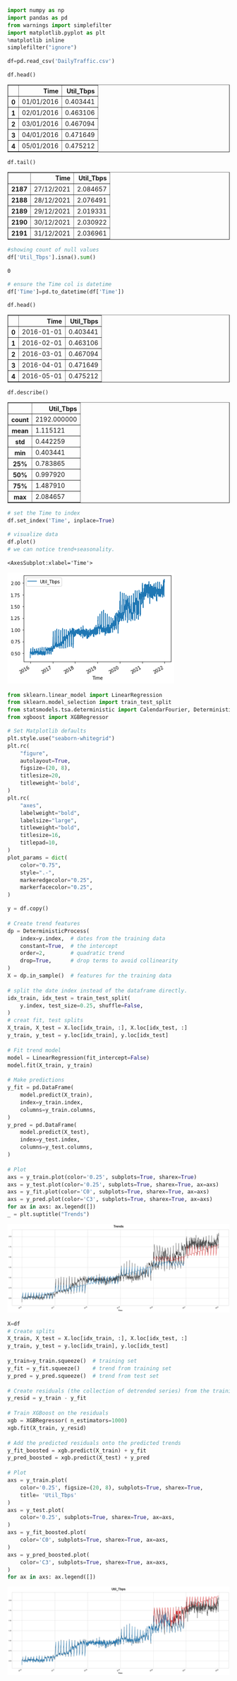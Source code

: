 ```python
import numpy as np
import pandas as pd
from warnings import simplefilter
import matplotlib.pyplot as plt
%matplotlib inline
simplefilter("ignore")
```


```python
df=pd.read_csv('DailyTraffic.csv')
```


```python
df.head()
```




<div>

<table border="1" class="dataframe">
  <thead>
    <tr style="text-align: right;">
      <th></th>
      <th>Time</th>
      <th>Util_Tbps</th>
    </tr>
  </thead>
  <tbody>
    <tr>
      <th>0</th>
      <td>01/01/2016</td>
      <td>0.403441</td>
    </tr>
    <tr>
      <th>1</th>
      <td>02/01/2016</td>
      <td>0.463106</td>
    </tr>
    <tr>
      <th>2</th>
      <td>03/01/2016</td>
      <td>0.467094</td>
    </tr>
    <tr>
      <th>3</th>
      <td>04/01/2016</td>
      <td>0.471649</td>
    </tr>
    <tr>
      <th>4</th>
      <td>05/01/2016</td>
      <td>0.475212</td>
    </tr>
  </tbody>
</table>
</div>




```python
df.tail()
```




<div>

<table border="1" class="dataframe">
  <thead>
    <tr style="text-align: right;">
      <th></th>
      <th>Time</th>
      <th>Util_Tbps</th>
    </tr>
  </thead>
  <tbody>
    <tr>
      <th>2187</th>
      <td>27/12/2021</td>
      <td>2.084657</td>
    </tr>
    <tr>
      <th>2188</th>
      <td>28/12/2021</td>
      <td>2.076491</td>
    </tr>
    <tr>
      <th>2189</th>
      <td>29/12/2021</td>
      <td>2.019331</td>
    </tr>
    <tr>
      <th>2190</th>
      <td>30/12/2021</td>
      <td>2.030922</td>
    </tr>
    <tr>
      <th>2191</th>
      <td>31/12/2021</td>
      <td>2.036961</td>
    </tr>
  </tbody>
</table>
</div>




```python
#showing count of null values
df['Util_Tbps'].isna().sum()
```




    0




```python
# ensure the Time col is datetime
df['Time']=pd.to_datetime(df['Time'])
```


```python
df.head()
```




<div>

<table border="1" class="dataframe">
  <thead>
    <tr style="text-align: right;">
      <th></th>
      <th>Time</th>
      <th>Util_Tbps</th>
    </tr>
  </thead>
  <tbody>
    <tr>
      <th>0</th>
      <td>2016-01-01</td>
      <td>0.403441</td>
    </tr>
    <tr>
      <th>1</th>
      <td>2016-02-01</td>
      <td>0.463106</td>
    </tr>
    <tr>
      <th>2</th>
      <td>2016-03-01</td>
      <td>0.467094</td>
    </tr>
    <tr>
      <th>3</th>
      <td>2016-04-01</td>
      <td>0.471649</td>
    </tr>
    <tr>
      <th>4</th>
      <td>2016-05-01</td>
      <td>0.475212</td>
    </tr>
  </tbody>
</table>
</div>




```python
df.describe()
```




<div>

<table border="1" class="dataframe">
  <thead>
    <tr style="text-align: right;">
      <th></th>
      <th>Util_Tbps</th>
    </tr>
  </thead>
  <tbody>
    <tr>
      <th>count</th>
      <td>2192.000000</td>
    </tr>
    <tr>
      <th>mean</th>
      <td>1.115121</td>
    </tr>
    <tr>
      <th>std</th>
      <td>0.442259</td>
    </tr>
    <tr>
      <th>min</th>
      <td>0.403441</td>
    </tr>
    <tr>
      <th>25%</th>
      <td>0.783865</td>
    </tr>
    <tr>
      <th>50%</th>
      <td>0.997920</td>
    </tr>
    <tr>
      <th>75%</th>
      <td>1.487910</td>
    </tr>
    <tr>
      <th>max</th>
      <td>2.084657</td>
    </tr>
  </tbody>
</table>
</div>




```python
# set the Time to index
df.set_index('Time', inplace=True)
```


```python
# visualize data
df.plot()
# we can notice trend+seasonality.
```




    <AxesSubplot:xlabel='Time'>




    
![png](output_9_1.png)
    



```python
from sklearn.linear_model import LinearRegression
from sklearn.model_selection import train_test_split
from statsmodels.tsa.deterministic import CalendarFourier, DeterministicProcess
from xgboost import XGBRegressor
```


```python
# Set Matplotlib defaults
plt.style.use("seaborn-whitegrid")
plt.rc(
    "figure",
    autolayout=True,
    figsize=(20, 8),
    titlesize=20,
    titleweight='bold',
)
plt.rc(
    "axes",
    labelweight="bold",
    labelsize="large",
    titleweight="bold",
    titlesize=16,
    titlepad=10,
)
plot_params = dict(
    color="0.75",
    style=".-",
    markeredgecolor="0.25",
    markerfacecolor="0.25",
)
```


```python
y = df.copy()

# Create trend features
dp = DeterministicProcess(
    index=y.index,  # dates from the training data
    constant=True,  # the intercept
    order=2,        # quadratic trend
    drop=True,      # drop terms to avoid collinearity
)
X = dp.in_sample()  # features for the training data

# split the date index instead of the dataframe directly.
idx_train, idx_test = train_test_split(
    y.index, test_size=0.25, shuffle=False,
)
# creat fit, test splits
X_train, X_test = X.loc[idx_train, :], X.loc[idx_test, :]
y_train, y_test = y.loc[idx_train], y.loc[idx_test]

# Fit trend model
model = LinearRegression(fit_intercept=False)
model.fit(X_train, y_train)

# Make predictions
y_fit = pd.DataFrame(
    model.predict(X_train),
    index=y_train.index,
    columns=y_train.columns,
)
y_pred = pd.DataFrame(
    model.predict(X_test),
    index=y_test.index,
    columns=y_test.columns,
)

# Plot
axs = y_train.plot(color='0.25', subplots=True, sharex=True)
axs = y_test.plot(color='0.25', subplots=True, sharex=True, ax=axs)
axs = y_fit.plot(color='C0', subplots=True, sharex=True, ax=axs)
axs = y_pred.plot(color='C3', subplots=True, sharex=True, ax=axs)
for ax in axs: ax.legend([])
_ = plt.suptitle("Trends")
```


    
![png](output_12_0.png)
    



```python
X=df
# Create splits
X_train, X_test = X.loc[idx_train, :], X.loc[idx_test, :]
y_train, y_test = y.loc[idx_train], y.loc[idx_test]

y_train=y_train.squeeze()  # training set
y_fit = y_fit.squeeze()    # trend from training set
y_pred = y_pred.squeeze()  # trend from test set

# Create residuals (the collection of detrended series) from the training set
y_resid = y_train - y_fit

# Train XGBoost on the residuals
xgb = XGBRegressor( n_estimators=1000) 
xgb.fit(X_train, y_resid)

# Add the predicted residuals onto the predicted trends
y_fit_boosted = xgb.predict(X_train) + y_fit
y_pred_boosted = xgb.predict(X_test) + y_pred

# Plot
axs = y_train.plot(
    color='0.25', figsize=(20, 8), subplots=True, sharex=True,
    title= 'Util_Tbps'
)
axs = y_test.plot(
    color='0.25', subplots=True, sharex=True, ax=axs,
)
axs = y_fit_boosted.plot(
    color='C0', subplots=True, sharex=True, ax=axs,
)
axs = y_pred_boosted.plot(
    color='C3', subplots=True, sharex=True, ax=axs,
)
for ax in axs: ax.legend([])
```


    
![png](output_13_0.png)
    



```python

```

